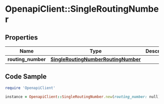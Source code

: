 # OpenapiClient::SingleRoutingNumber

## Properties

Name | Type | Description | Notes
------------ | ------------- | ------------- | -------------
**routing_number** | [**SingleRoutingNumberRoutingNumber**](SingleRoutingNumberRoutingNumber.md) |  | [optional] 

## Code Sample

```ruby
require 'OpenapiClient'

instance = OpenapiClient::SingleRoutingNumber.new(routing_number: null)
```


